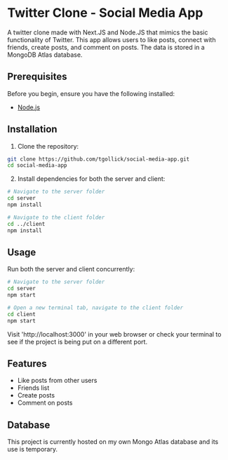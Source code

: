 # Twitter Clone - Social Media App

A twitter clone made with Next.JS and Node.JS that mimics the basic functionality of Twitter. This app allows users to like posts, connect with friends, create posts, and comment on posts. The data is stored in a MongoDB Atlas database.

## Prerequisites

Before you begin, ensure you have the following installed:

- [Node.js](https://nodejs.org/)

## Installation

1. Clone the repository:

```bash
git clone https://github.com/tgollick/social-media-app.git
cd social-media-app
```

2. Install dependencies for both the server and client:
```bash
# Navigate to the server folder
cd server
npm install
```
```bash
# Navigate to the client folder
cd ../client
npm install
```

## Usage 
Run both the server and client concurrently:
```bash
# Navigate to the server folder
cd server
npm start
```
```bash
# Open a new terminal tab, navigate to the client folder
cd client
npm start
```
Visit 'http://localhost:3000' in your web browser or check your terminal to see if the project is being put on a different port.

## Features
+ Like posts from other users
+ Friends list
+ Create posts
+ Comment on posts

## Database
This project is currently hosted on my own Mongo Atlas database and its use is temporary.
